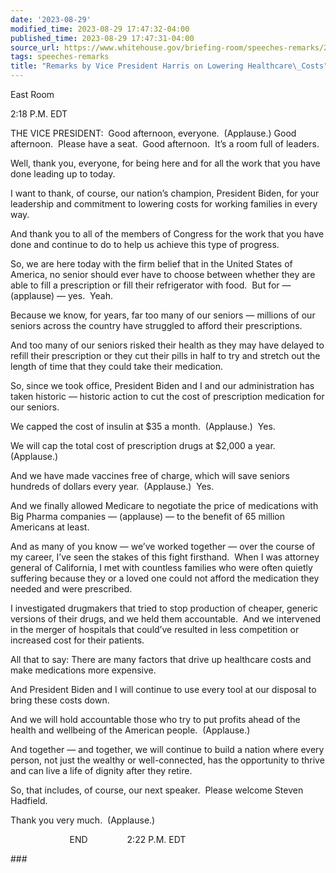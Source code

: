 ```yaml
---
date: '2023-08-29'
modified_time: 2023-08-29 17:47:32-04:00
published_time: 2023-08-29 17:47:31-04:00
source_url: https://www.whitehouse.gov/briefing-room/speeches-remarks/2023/08/29/remarks-by-vice-president-harris-on-lowering-healthcare-costs/
tags: speeches-remarks
title: "Remarks by Vice President Harris on Lowering Healthcare\_Costs"
---
```

 
East Room

2:18 P.M. EDT

THE VICE PRESIDENT:  Good afternoon, everyone.  (Applause.) Good
afternoon.  Please have a seat.  Good afternoon.  It’s a room full of
leaders. 

Well, thank you, everyone, for being here and for all the work that you
have done leading up to today.

I want to thank, of course, our nation’s champion, President Biden, for
your leadership and commitment to lowering costs for working families in
every way. 

And thank you to all of the members of Congress for the work that you
have done and continue to do to help us achieve this type of progress. 

So, we are here today with the firm belief that in the United States of
America, no senior should ever have to choose between whether they are
able to fill a prescription or fill their refrigerator with food.  But
for — (applause) — yes.  Yeah. 

Because we know, for years, far too many of our seniors — millions of
our seniors across the country have struggled to afford their
prescriptions.

And too many of our seniors risked their health as they may have delayed
to refill their prescription or they cut their pills in half to try and
stretch out the length of time that they could take their medication.

So, since we took office, President Biden and I and our administration
has taken historic — historic action to cut the cost of prescription
medication for our seniors. 

We capped the cost of insulin at $35 a month.  (Applause.)  Yes. 

We will cap the total cost of prescription drugs at $2,000 a year. 
(Applause.) 

And we have made vaccines free of charge, which will save seniors
hundreds of dollars every year.  (Applause.)  Yes.

And we finally allowed Medicare to negotiate the price of medications
with Big Pharma companies — (applause) — to the benefit of 65 million
Americans at least.

And as many of you know — we’ve worked together — over the course of my
career, I’ve seen the stakes of this fight firsthand.  When I was
attorney general of California, I met with countless families who were
often quietly suffering because they or a loved one could not afford the
medication they needed and were prescribed.

I investigated drugmakers that tried to stop production of cheaper,
generic versions of their drugs, and we held them accountable.  And we
intervened in the merger of hospitals that could’ve resulted in less
competition or increased cost for their patients.

All that to say: There are many factors that drive up healthcare costs
and make medications more expensive.

And President Biden and I will continue to use every tool at our
disposal to bring these costs down.

And we will hold accountable those who try to put profits ahead of the
health and wellbeing of the American people.  (Applause.)

And together — and together, we will continue to build a nation where
every person, not just the wealthy or well-connected, has the
opportunity to thrive and can live a life of dignity after they retire.

So, that includes, of course, our next speaker.  Please welcome Steven
Hadfield. 

Thank you very much.  (Applause.)

                        END                2:22 P.M. EDT

\###
